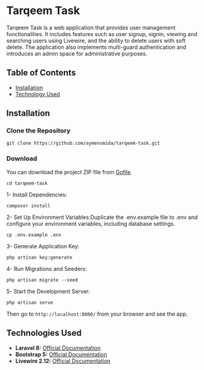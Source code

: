 # Tarqeem Task

Tarqeem Task is a web application that provides user management functionalities. It includes features such as user signup, signin, viewing and searching users using Livewire, and the ability to delete users with soft delete. The application also implements multi-guard authentication and introduces an admin space for administrative purposes.

## Table of Contents

- [Installation](#installation)
- [Technology Used](#technology-used)

## Installation

### Clone the Repository

```
git clone https://github.com/aymensmida/tarqeem-task.git
```

### Download

You can download the project ZIP file from [Gofile](https://gofile.io/d/KevZQW).


```
cd tarqeem-task
```
1- Install Dependencies:
```
composer install
```
2- Set Up Environment Variables:Duplicate the .env.example file to .env and configure your environment variables, including database settings.

```
cp .env.example .env
```
3- Generate Application Key:
```
php artisan key:generate
```
4- Run Migrations and Seeders:
```
php artisan migrate --seed
```
5- Start the Development Server:
```
php artisan serve
```

Then go to `http://localhost:8000/` from your browser and see the app.


## Technologies Used

- **Laravel 8:** [Official Documentation](https://laravel.com/docs/8.x)
- **Bootstrap 5:** [Official Documentation](https://getbootstrap.com/docs/5.3/getting-started/introduction/)
- **Livewire 2.12:** [Official Documentation](https://laravel-livewire.com/docs/2.x)
